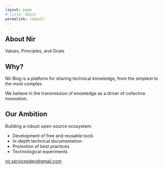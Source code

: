 ```yaml
---
layout: page
# title: About
permalink: /about/
---
```


<div class="about-container">
    <section class="about-hero">
        <h1>About Nir</h1>
        <p class="about-subtitle">Values, Principles, and Goals</p>
    </section>
    <div class="about-grid">
        <article class="about-card">
            <div class="about-icon">
                <i class="fas fa-lightbulb"></i>
            </div>
            <h2>Why?</h2>
            <div class="about-content">
                <p>Nir Blog is a platform for sharing technical knowledge, from the simplest to the most complex.</p>
                <p>We believe in the transmission of knowledge as a driver of collective innovation.</p>
            </div>
        </article>
        <article class="about-card">
            <div class="about-icon">
                <i class="fas fa-code-branch"></i>
            </div>
            <h2>Our Ambition</h2>
            <div class="about-content">
                <p>Building a robust open-source ecosystem:</p>
                <ul class="approach-list">
                    <li>Development of free and reusable tools</li>
                    <li>In-depth technical documentation</li>
                    <li>Promotion of best practices</li>
                    <li>Technological experiments</li>
                </ul>
            </div>
        </article>
    </div>
    <section class="contact-section">
        <div class="contact-content">
            <a href="mailto:contact@nir.com" class="email-link">
                <i class="fas fa-envelope"></i>
                nir.servicesdev@gmail.com
            </a>
            <div class="social-links">
                <a href="https://github.com/NirToolsBox" aria-label="GitHub" target="_blank">
                    <i class="fab fa-github"></i>
                </a>
                <a href="https://linkedin.com/company/ni-r" aria-label="LinkedIn" target="_blank">
                    <i class="fab fa-linkedin"></i>
                </a>
            </div>
        </div>
    </section>

</div>